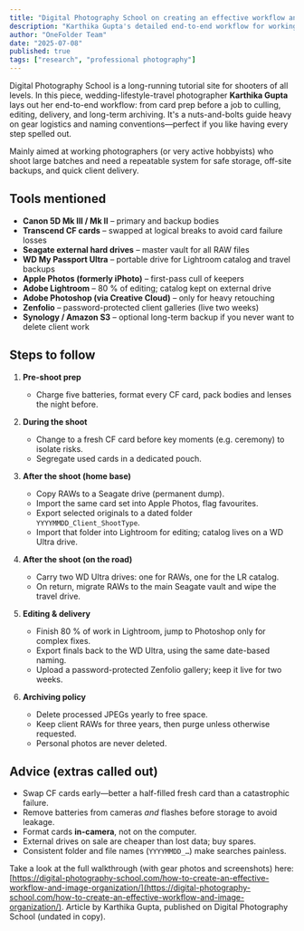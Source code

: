 ```yaml
---
title: "Digital Photography School on creating an effective workflow and image organization"
description: "Karthika Gupta's detailed end-to-end workflow for working photographers, from card prep and shooting to culling, editing, delivery, and long-term archiving."
author: "OneFolder Team"
date: "2025-07-08"
published: true
tags: ["research", "professional photography"]
---
```


<script>
  import ArticleImage from '$lib/components/ArticleImage.svelte';
</script>

<ArticleImage
  src="https://i0.wp.com/digital-photography-school.com/wp-content/uploads/2016/07/Memorable-Jaunts-DPS-Article-Editing-and-Workflow-3.jpg?w=750&ssl=1"
  alt="Editing Workflow Example"
  caption="Example of Digital Photography School's editing workflow process"
  rotation={-1}
/>

Digital Photography School is a long-running tutorial site for shooters of all levels. In this piece, wedding-lifestyle-travel photographer **Karthika Gupta** lays out her end-to-end workflow: from card prep before a job to culling, editing, delivery, and long-term archiving. It's a nuts-and-bolts guide heavy on gear logistics and naming conventions—perfect if you like having every step spelled out.

Mainly aimed at working photographers (or very active hobbyists) who shoot large batches and need a repeatable system for safe storage, off-site backups, and quick client delivery.

## Tools mentioned

- **Canon 5D Mk III / Mk II** – primary and backup bodies
- **Transcend CF cards** – swapped at logical breaks to avoid card failure losses
- **Seagate external hard drives** – master vault for all RAW files
- **WD My Passport Ultra** – portable drive for Lightroom catalog and travel backups
- **Apple Photos (formerly iPhoto)** – first-pass cull of keepers
- **Adobe Lightroom** – 80 % of editing; catalog kept on external drive
- **Adobe Photoshop (via Creative Cloud)** – only for heavy retouching
- **Zenfolio** – password-protected client galleries (live two weeks)
- **Synology / Amazon S3** – optional long-term backup if you never want to delete client work

## Steps to follow

1. **Pre-shoot prep**
   - Charge five batteries, format every CF card, pack bodies and lenses the night before.

2. **During the shoot**
   - Change to a fresh CF card before key moments (e.g. ceremony) to isolate risks.
   - Segregate used cards in a dedicated pouch.

3. **After the shoot (home base)**
   - Copy RAWs to a Seagate drive (permanent dump).
   - Import the same card set into Apple Photos, flag favourites.
   - Export selected originals to a dated folder `YYYYMMDD_Client_ShootType`.
   - Import that folder into Lightroom for editing; catalog lives on a WD Ultra drive.

4. **After the shoot (on the road)**
   - Carry two WD Ultra drives: one for RAWs, one for the LR catalog.
   - On return, migrate RAWs to the main Seagate vault and wipe the travel drive.

5. **Editing & delivery**
   - Finish 80 % of work in Lightroom, jump to Photoshop only for complex fixes.
   - Export finals back to the WD Ultra, using the same date-based naming.
   - Upload a password-protected Zenfolio gallery; keep it live for two weeks.

6. **Archiving policy**
   - Delete processed JPEGs yearly to free space.
   - Keep client RAWs for three years, then purge unless otherwise requested.
   - Personal photos are never deleted.

## Advice (extras called out)

- Swap CF cards early—better a half-filled fresh card than a catastrophic failure.
- Remove batteries from cameras _and_ flashes before storage to avoid leakage.
- Format cards **in-camera**, not on the computer.
- External drives on sale are cheaper than lost data; buy spares.
- Consistent folder and file names (`YYYYMMDD_…`) make searches painless.

Take a look at the full walkthrough (with gear photos and screenshots) here: [https://digital-photography-school.com/how-to-create-an-effective-workflow-and-image-organization/](https://digital-photography-school.com/how-to-create-an-effective-workflow-and-image-organization/). Article by Karthika Gupta, published on Digital Photography School (undated in copy).
